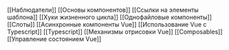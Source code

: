 [[Наблюдатели]]
[[Основы компонентов]]
[[Ссылки на элементы шаблона]]
[[Хуки жизненного цикла]]
[[Однофайловые компоненты]]
[[Слоты]]
[[Асинхронные компоненты Vue]]
[[Использование Vue с Typescript]]
[[Typescript]]
[[Механизмы отрисовки Vue]]
[[Composables]]
[[Управление состоянием Vue]]
